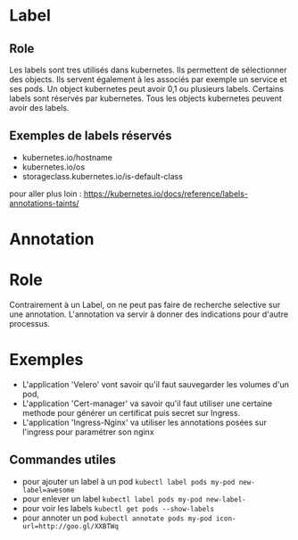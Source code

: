 # Label
## Role
Les labels sont tres utilisés dans kubernetes. Ils permettent de sélectionner des objects. Ils servent également à les associés par exemple un service et ses pods.
Un object kubernetes peut avoir 0,1 ou plusieurs labels. Certains labels sont réservés par kubernetes.
Tous les objects kubernetes peuvent avoir des labels.
## Exemples de labels réservés
- kubernetes.io/hostname
- kubernetes.io/os
- storageclass.kubernetes.io/is-default-class

pour aller plus loin : https://kubernetes.io/docs/reference/labels-annotations-taints/

# Annotation
# Role
Contrairement à un Label, on ne peut pas faire de recherche selective sur une annotation. L'annotation va servir
à donner des indications pour d'autre processus. 
# Exemples
- L'application 'Velero' vont savoir qu'il faut sauvegarder les volumes d'un pod, 
- L'application 'Cert-manager' va savoir qu'il faut utiliser une certaine methode pour générer un certificat puis secret sur Ingress.
- L'application 'Ingress-Nginx' va utiliser les annotations posées sur l'ingress pour paramétrer son nginx 

## Commandes utiles
- pour ajouter un label à un pod 
```kubectl label pods my-pod new-label=awesome```
- pour enlever un label
```kubectl label pods my-pod new-label-```
- pour voir les labels
```kubectl get pods --show-labels```
- pour annoter un pod
```kubectl annotate pods my-pod icon-url=http://goo.gl/XXBTWq```


